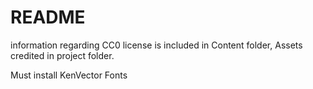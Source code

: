 # README

information regarding CC0 license is included in Content folder, Assets credited in project folder.

Must install KenVector Fonts
